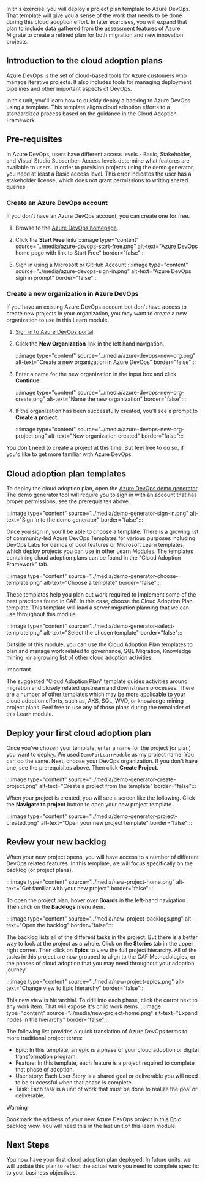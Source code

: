 In this exercise, you will deploy a project plan template to Azure DevOps. That template will give you a sense of the work that needs to be done during this cloud adoption effort. In later exercises, you will expand that plan to include data gathered from the assessment features of Azure Migrate to create a refined plan for both migration and new innovation projects.

## Introduction to the cloud adoption plans

Azure DevOps is the set of cloud-based tools for Azure customers who manage iterative projects. It also includes tools for managing deployment pipelines and other important aspects of DevOps.

In this unit, you'll learn how to quickly deploy a backlog to Azure DevOps using a template. This template aligns cloud adoption efforts to a standardized process based on the guidance in the Cloud Adoption Framework.

## Pre-requisites

In Azure DevOps, users have different access levels - Basic, Stakeholder, and Visual Studio Subscriber. Access levels determine what features are available to users. In order to provision projects using the demo generator, you need at least a Basic access level. This error indicates the user has a stakeholder license, which does not grant permissions to writing shared queries

### Create an Azure DevOps account

If you don't have an Azure DevOps account, you can create one for free.

1. Browse to the [Azure DevOps homepage](https://azure.microsoft.com/services/devops/?azure-portal=true).

1. Click the **Start Free** link/
:::image type="content" source="../media/azure-devops-start-free.png" alt-text="Azure DevOps home page with link to Start Free" border="false":::

1. Sign in using a Microsoft or GitHub Account
:::image type="content" source="../media/azure-devops-sign-in.png" alt-text="Azure DevOps sign in prompt" border="false":::

### Create a new organization in Azure DevOps

If you have an existing Azure DevOps account but don't have access to create new projects in your organization, you may want to create a new organization to use in this Learn module.

1. [Sign in to Azure DevOps portal](https://dev.azure.com/?azure-portal=true).

2. Click the **New Organization** link in the left hand navigation.

   :::image type="content" source="../media/azure-devops-new-org.png" alt-text="Create a new organization in Azure DevOps" border="false":::

3. Enter a name for the new organization in the input box and click **Continue**.

   :::image type="content" source="../media/azure-devops-new-org-create.png" alt-text="Name the new organization" border="false":::

4. If the organization has been successfully created, you'll see a prompt to **Create a project**.

   :::image type="content" source="../media/azure-devops-new-org-project.png" alt-text="New organization created" border="false":::

You don't need to create a project at this time. But feel free to do so, if you'd like to get more familiar with Azure DevOps.

## Cloud adoption plan templates

To deploy the cloud adoption plan, open the [Azure DevOps demo generator](https://aka.ms/adopt/plan/generator?azure-portal=true). The demo generator tool will require you to sign in with an account that has proper permissions, see the prerequisites above.

   :::image type="content" source="../media/demo-generator-sign-in.png" alt-text="Sign in to the demo generator" border="false":::

Once you sign in, you'll be able to choose a template. There is a growing list of community-led Azure DevOps Templates for various purposes including DevOps Labs for demos of cool features or Microsoft Learn templates, which deploy projects you can use in other Learn Modules. The templates containing cloud adoption plans can be found in the "Cloud Adoption Framework" tab.

   :::image type="content" source="../media/demo-generator-choose-template.png" alt-text="Choose a template" border="false":::

These templates help you plan out work required to implement some of the best practices found in CAF. In this case, choose the Cloud Adoption Plan template. This template will load a server migration planning that we can use throughout this module.

   :::image type="content" source="../media/demo-generator-select-template.png" alt-text="Select the chosen template" border="false":::

Outside of this module, you can use the Cloud Adoption Plan templates to plan and manage work related to governance, SQL Migration, Knowledge mining, or a growing list of other cloud adoption activities.

> [!IMPORTANT]
> The suggested "Cloud Adoption Plan" template guides activities around migration and closely related upstream and downstream processes. There are a number of other templates which may be more applicable to your cloud adoption efforts, such as, AKS, SQL, WVD, or knowledge mining project plans. Feel free to use any of those plans during the remainder of this Learn module.

## Deploy your first cloud adoption plan

Once you've chosen your template, enter a name for the project (or plan) you want to deploy. We used `DemoForLearnModule` as my project name. You can do the same. Next, choose your DevOps organization. If you don't have one, see the prerequisites above. Then click **Create Project**.

:::image type="content" source="../media/demo-generator-create-project.png" alt-text="Create a project from the template" border="false":::

When your project is created, you will see a screen like the following. Click the **Navigate to project** button to open your new project template.

:::image type="content" source="../media/demo-generator-project-created.png" alt-text="Open your new project template" border="false":::

## Review your new backlog

When your new project opens, you will have access to a number of different DevOps related features. In this template, we will focus specifically on the backlog (or project plans).

:::image type="content" source="../media/new-project-home.png" alt-text="Get familiar with your new project" border="false":::

To open the project plan, hover over **Boards** in the left-hand navigation. Then click on the **Backlogs** menu item.

:::image type="content" source="../media/new-project-backlogs.png" alt-text="Open the backlog" border="false":::

The backlog lists all of the different tasks in the project. But there is a better way to look at the project as a whole. Click on the **Stories** tab in the upper right corner. Then click on **Epics** to view the full project hierarchy. All of the tasks in this project are now grouped to align to the CAF Methodologies, or the phases of cloud adoption that you may need throughout your adoption journey.

:::image type="content" source="../media/new-project-epics.png" alt-text="Change view to Epic hierarchy" border="false":::

This new view is hierarchial. To drill into each phase, click the carrot next to any work item. That will expose it's child work items.
:::image type="content" source="../media/new-project-home.png" alt-text="Expand nodes in the hierarchy" border="false":::

The following list provides a quick translation of Azure DevOps terms to more traditional project terms:

- Epic: In this template, an epic is a phase of your cloud adoption or digital transformation program.
- Feature: In this template, each feature is a project required to complete that phase of adoption.
- User story: Each User Story is a shared goal or deliverable you will need to be successful when that phase is complete.
- Task: Each task is a unit of work that must be done to realize the goal or deliverable.

> [!WARNING]
> Bookmark the address of your new Azure DevOps project in this Epic backlog view. You will need this in the last unit of this learn module.

## Next Steps

You now have your first cloud adoption plan deployed. In future units, we will update this plan to reflect the actual work you need to complete specific to your business objectives.
